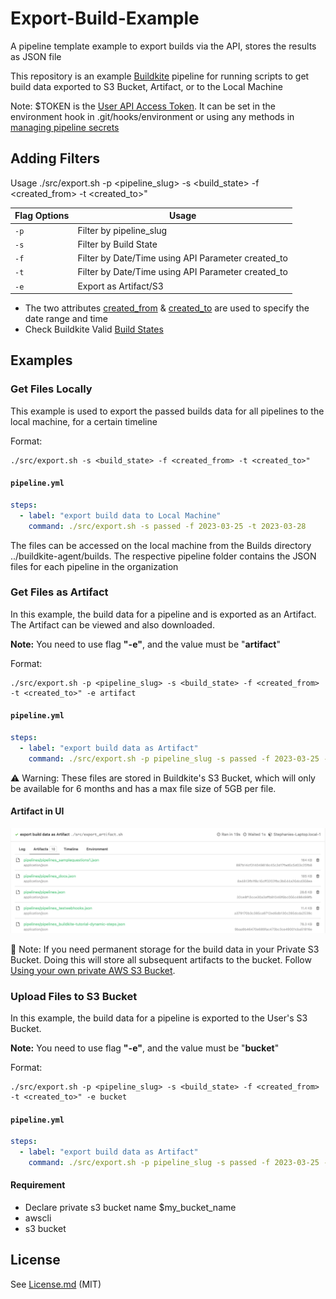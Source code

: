# Export-Build-Example
A pipeline template example to export builds via the API, stores the results as JSON file

This repository is an example [Buildkite](https://buildkite.com/) pipeline for running scripts to get build data exported  to S3 Bucket, Artifact, or to the Local Machine 

Note: $TOKEN is the [User API Access Token](https://buildkite.com/user/api-access-tokens). It can be set in the environment hook in .git/hooks/environment or using any methods in [managing pipeline secrets](https://buildkite.com/docs/pipelines/secrets#main)


## Adding Filters
Usage ./src/export.sh -p <pipeline_slug> -s <build_state> -f <created_from> -t <created_to>"

| Flag Options  |  Usage      
| ------------- | ------------- 
| ` -p `        | Filter by pipeline_slug       
| ` -s `        | Filter by Build State   
| ` -f `        | Filter by Date/Time using API Parameter created_to     
| ` -t `        | Filter by Date/Time using API Parameter created_to    
| ` -e `        | Export as Artifact/S3   
       
* The two attributes [created_from](https://buildkite.com/docs/apis/rest-api/builds#list-all-builds) & [created_to](https://buildkite.com/docs/apis/rest-api/builds#list-all-builds) are used to specify the date range and time
* Check Buildkite Valid [Build States](https://buildkite.com/docs/pipelines/defining-steps#build-states)

## Examples
### Get Files Locally
This example is used to export the passed builds data for all pipelines to the local machine, for a certain timeline

Format:
```
./src/export.sh -s <build_state> -f <created_from> -t <created_to>"
```

#### **`pipeline.yml`**
```yml
steps:
  - label: "export build data to Local Machine"
    command: ./src/export.sh -s passed -f 2023-03-25 -t 2023-03-28
```
The files can be accessed on the local machine from the Builds directory ../buildkite-agent/builds. The respective pipeline folder contains the JSON files for each pipeline in the organization

### Get Files as Artifact
In this example, the build data for a pipeline and is exported as an Artifact. The Artifact can be viewed and also downloaded. 

**Note:** You need to use flag **"-e"**, and the value must be "**artifact**"

Format:

```
./src/export.sh -p <pipeline_slug> -s <build_state> -f <created_from> -t <created_to>" -e artifact
```

#### **`pipeline.yml`**
```yml
steps:
  - label: "export build data as Artifact"
    command: ./src/export.sh -p pipeline_slug -s passed -f 2023-03-25 -t 2023-03-28 -e artifact
```

  
:warning: Warning: These files are stored in Buildkite's S3 Bucket, which will only be available for 6 months and has a max file size of 5GB per file. <br/>

#### Artifact in UI
![Screenshot of result in Buildkite User Interface](artifact.png)

:lantern: Note: If you need permanent storage for the build data in your Private S3 Bucket. Doing this will store all subsequent artifacts to the bucket. Follow [Using your own private AWS S3 Bucket](https://buildkite.com/docs/agent/v3/cli-artifact#using-your-private-aws-s3-bucket).


### Upload Files to S3 Bucket
In this example, the build data for a pipeline is exported to the User's S3 Bucket.

**Note:** You need to use flag **"-e"**, and the value must be "**bucket**"

Format:

```
./src/export.sh -p <pipeline_slug> -s <build_state> -f <created_from> -t <created_to>" -e bucket
```

#### **`pipeline.yml`**
```yml
steps:
  - label: "export build data as Artifact"
    command: ./src/export.sh -p pipeline_slug -s passed -f 2023-03-25 -t 2023-03-28 -e bucket
```

#### Requirement
* Declare private s3 bucket name $my_bucket_name
* awscli 
* s3 bucket



## License

See [License.md](License.md) (MIT)



